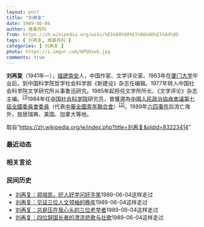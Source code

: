 ```yaml
---
layout: post
title: "刘再复"
date: 1989-06-04
author: 维基百科
from: https://zh.wikipedia.org/wiki/%E5%88%98%E5%86%8D%E5%A4%8D
tags: [ 刘再复, 维基百科 ]
categories: [ 刘再复 ]
photo: https://i.imgur.com/HPUOveG.jpg
comments: true
---
```

<div class="mw-content-ltr mw-parser-output" lang="zh" dir="ltr"><style data-mw-deduplicate="TemplateStyles:r83216930">.mw-parser-output .infobox-subbox{padding:0;border:none;margin:-3px;width:auto;min-width:100%;font-size:100%;clear:none;float:none;background-color:transparent}.mw-parser-output .infobox-3cols-child{margin:auto}.mw-parser-output .infobox .navbar{font-size:100%}body.skin-minerva .mw-parser-output .infobox-header,body.skin-minerva .mw-parser-output .infobox-subheader,body.skin-minerva .mw-parser-output .infobox-above,body.skin-minerva .mw-parser-output .infobox-title,body.skin-minerva .mw-parser-output .infobox-image,body.skin-minerva .mw-parser-output .infobox-full-data,body.skin-minerva .mw-parser-output .infobox-below{text-align:center}html.skin-theme-clientpref-night .mw-parser-output .infobox-full-data:not(.notheme)>div:not(.notheme)[style]{background:#1f1f23!important;color:#f8f9fa}@media(prefers-color-scheme:dark){html.skin-theme-clientpref-os .mw-parser-output .infobox-full-data:not(.notheme) div:not(.notheme){background:#1f1f23!important;color:#f8f9fa}}html.skin-theme-clientpref-night .mw-parser-output .infobox td div:not(.notheme)[style]{background:transparent!important;color:var(--color-base,#202122)}@media(prefers-color-scheme:dark){html.skin-theme-clientpref-os .mw-parser-output .infobox td div:not(.notheme)[style]{background:transparent!important;color:var(--color-base,#202122)}}html.skin-theme-clientpref-night .mw-parser-output .infobox td div.NavHead:not(.notheme)[style]{background:transparent!important}@media(prefers-color-scheme:dark){html.skin-theme-clientpref-os .mw-parser-output .infobox td div.NavHead:not(.notheme)[style]{background:transparent!important}}@media(min-width:640px){body.skin--responsive .mw-parser-output .infobox-table{display:table!important}body.skin--responsive .mw-parser-output .infobox-table>caption{display:table-caption!important}body.skin--responsive .mw-parser-output .infobox-table>tbody{display:table-row-group}body.skin--responsive .mw-parser-output .infobox-table tr{display:table-row!important}body.skin--responsive .mw-parser-output .infobox-table th,body.skin--responsive .mw-parser-output .infobox-table td{padding-left:inherit;padding-right:inherit}}</style>
<p><b>刘再复</b>（1941年<span class="useeditintro" title="Template:BLP editintro">—</span>），<a href="/wiki/%E7%A6%8F%E5%BB%BA" class="mw-redirect" title="福建">福建</a><a href="/wiki/%E5%8D%97%E5%AE%89" class="mw-redirect" title="南安">南安</a>人，中国作家、文学评论家。1963年在<a href="/wiki/%E5%8E%A6%E9%97%A8%E5%A4%A7%E5%AD%A6" title="厦门大学">厦门大学</a>毕业后，到中国科学院哲学社会科学部《新建设》杂志任编辑。1977年转入中国社会科学院文学研究所从事鲁迅研究。1985年起担任文学所所长、《文学评论》杂志主编。<sup id="cite_ref-1" class="reference"><a href="#cite_note-1">[1]</a></sup>1984年任<a href="/wiki/%E4%B8%AD%E5%9B%BD%E7%A4%BE%E4%BC%9A%E7%A7%91%E5%AD%A6%E9%99%A2" title="中国社会科学院">中国社会科学院</a>研究员，曾獲選為<a href="/wiki/%E4%B8%AD%E5%9B%BD%E4%BA%BA%E6%B0%91%E6%94%BF%E6%B2%BB%E5%8D%8F%E5%95%86%E4%BC%9A%E8%AE%AE%E7%AC%AC%E4%B8%83%E5%B1%8A%E5%85%A8%E5%9B%BD%E5%A7%94%E5%91%98%E4%BC%9A%E5%A7%94%E5%91%98%E5%90%8D%E5%8D%95" title="中国人民政治协商会议第七届全国委员会委员名单">中國人民政治協商會議第七屆全國委員會委員</a>（代表<a href="/wiki/%E4%B8%AD%E8%8F%AF%E5%85%A8%E5%9C%8B%E9%9D%92%E5%B9%B4%E8%81%AF%E5%90%88%E6%9C%83" class="mw-redirect" title="中華全國青年聯合會">中華全國青年聯合會</a>）<sup id="cite_ref-2" class="reference"><a href="#cite_note-2">[2]</a></sup>。1989年<a href="/wiki/%E5%85%AD%E5%9B%9B%E4%BA%8B%E4%BB%B6" title="六四事件">六四事件</a>后流亡海外，旅居瑞典、美国、加拿大等地。
</p>
</div><!--esi <esi:include src="/esitest-fa8a495983347898/content" /> --><noscript><img src="https://login.wikimedia.org/wiki/Special:CentralAutoLogin/start?type=1x1" alt="" width="1" height="1" style="border: none; position: absolute;"></noscript>
<div class="printfooter" data-nosnippet="">取自“<a dir="ltr" href="https://zh.wikipedia.org/w/index.php?title=刘再复&amp;oldid=83223414">https://zh.wikipedia.org/w/index.php?title=刘再复&amp;oldid=83223414</a>”</div><div id="recent-news"><h3>最近动态</h3><ul></ul></div><div id="open-opinion"><h3>相关言论</h3><ul></ul></div><div id="mjls-record"><h3>民间历史</h3><ul><li><a href="https://nodebe4.github.io/mjlsh/1989-06-04/%E5%88%98%E5%86%8D%E5%A4%8D-%E9%83%91%E5%9F%B9%E5%87%AF-%E5%A5%BD%E4%BA%BA%E5%A5%BD%E5%AD%A6%E9%97%AE%E5%A5%BD%E6%89%8B%E7%AC%94/" title="刘再复">刘再复：郑培凯，好人好学问好手笔</a><time>1989-06-04</time><a class="tag">这样走过</a></li>
<li><a href="https://nodebe4.github.io/mjlsh/1989-06-04/%E5%88%98%E5%86%8D%E5%A4%8D-%E8%A7%81%E8%AF%81%E4%B8%89%E4%BD%8D%E4%BA%BA%E6%96%87%E9%A2%86%E8%A2%96%E7%9A%84%E6%99%9A%E5%B9%B4/" title="刘再复">刘再复：见证三位人文领袖的晚年</a><time>1989-06-04</time><a class="tag">这样走过</a></li>
<li><a href="https://nodebe4.github.io/mjlsh/1989-06-04/%E5%88%98%E5%86%8D%E5%A4%8D-%E6%80%BB%E6%98%AF%E5%8E%8B%E5%9C%A8%E6%88%91%E5%BF%83%E5%A4%B4%E7%9A%84%E4%B8%89%E4%BD%8D%E8%80%81%E5%AD%A6%E8%80%85/" title="刘再复">刘再复：总是压在我心头的三位老学者</a><time>1989-06-04</time><a class="tag">这样走过</a></li>
<li><a href="https://nodebe4.github.io/mjlsh/1989-06-04/%E5%88%98%E5%86%8D%E5%A4%8D-%E5%9B%9B%E4%BD%8D%E8%BE%9E%E5%9B%BD%E9%95%BF%E8%80%85%E7%9A%84%E6%BC%82%E6%B5%81%E6%82%B2%E6%AD%8C%E4%B8%8E%E5%A3%AE%E6%AD%8C/" title="刘再复">刘再复：四位辞国长者的漂流悲歌与壮歌</a><time>1989-06-04</time><a class="tag">这样走过</a></li>
</ul></div>